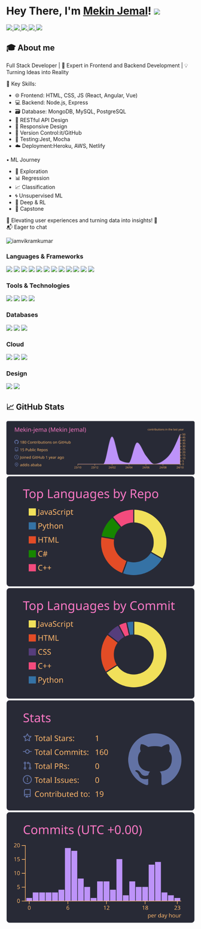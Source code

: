 # Hey There, I'm [Mekin Jemal](https://www.linkedin.com/in/mekin-jemal-7933b42a3/)!  <img src="https://github.com/TheDudeThatCode/TheDudeThatCode/blob/master/Assets/Hi.gif" width="29px"> 
<!--# Hey There <img src="https://github.com/TheDudeThatCode/TheDudeThatCode/blob/master/Assets/Hi.gif" width="29px"> I'm [Mekin_Jemal](https://www.linkedin.com/in/iamvikramkumar5)! -->

<a href="https://www.linkedin.com/in/mekin-jemal-7933b42a3/">
  <img src="https://img.shields.io/badge/LinkedIn-0077B5?style=for-the-badge&logo=linkedin&logoColor=white" /> 
 </a> 
<a href="mailto:mekinjemal999@gmail.com">
  <img src="https://img.shields.io/badge/Gmail-D14836?style=for-the-badge&logo=gmail&logoColor=white"   />
</a>
<a href="https://twitter.com/mekinjemal_seth">
  <img src="https://img.shields.io/badge/Twitter-1DA1F2?style=for-the-badge&logo=twitter&logoColor=white"   />
</a>
<a href="https://www.instagram.com/mekin.jemal/">
  <img src="https://img.shields.io/badge/Instagram-E4405F?style=for-the-badge&logo=instagram&logoColor=white" />
</a>
<!-- <a href="">
	<img src="https://img.shields.io/badge/YouTube-FF0000?style=for-the-badge&logo=youtube&logoColor=white" />
</a> -->
<a href="https://www.buymeacoffee.com/mekinjemald">
	<img src="https://img.shields.io/badge/Buy_Me_A_Coffee-FFDD00?style=for-the-badge&logo=buy-me-a-coffee&logoColor=black" />
</a>
<br>


## 🎓 About me
Full Stack Developer | 🚀 Expert in Frontend and Backend Development | 💡 Turning Ideas into Reality

🔑 Key Skills:

- 🌐 Frontend: HTML, CSS, JS (React, Angular, Vue)
- 💻 Backend: Node.js, Express
- 🗃️ Database: MongoDB, MySQL, PostgreSQL
- 🚀 RESTful API Design
- 🎨 Responsive Design
- 🔄 Version Control:it/GitHub
- 🧪 Testing:Jest, Mocha
- ☁️ Deployment:Heroku, AWS, Netlify 

• ML Journey
   - 🤖 Exploration
   - 📊 Regression
   - 📈 Classification
   - 🌀 Unsupervised ML
   - 🧠 Deep & RL
   - 🏁 Capstone

🌟 Elevating user experiences and turning data into insights! 🌟  
📬 Eager to chat
<p align="left"> <img src="https://komarev.com/ghpvc/?username=iamvikramkumar&label=Profile%20views&color=0e75b6&style=flat" alt="iamvikramkumar" /> </p>


<!-- ##  ✔ Technologies  -->

<!-- ### Languages⚡
<img src="https://img.shields.io/badge/Python-FFD43B?style=for-the-badge&logo=python&logoColor=darkgreen" /> <img src="https://img.shields.io/badge/Java-ED8B00?style=for-the-badge&logo=java&logoColor=white" />
 -->
### Languages & Frameworks

<img src="https://img.shields.io/badge/HTML5-E34F26?style=for-the-badge&logo=html5&logoColor=white" /> <img src="https://img.shields.io/badge/CSS3-1572B6?style=for-the-badge&logo=css3&logoColor=white" /> <img src="https://img.shields.io/badge/JavaScript-323330?style=for-the-badge&logo=javascript&logoColor=F7DF1E" /> <img src="https://img.shields.io/badge/java-%23ED8B00.svg?style=for-the-badge&logo=openjdk&logoColor=white" /> <img src="https://img.shields.io/badge/c++-%2300599C.svg?style=for-the-badge&logo=c%2B%2B&logoColor=white"/>  <img src="https://img.shields.io/badge/Python-FFD43B?style=for-the-badge&logo=python&logoColor=blue" /> <img src="https://img.shields.io/badge/r-%23276DC3.svg?style=for-the-badge&logo=r&logoColor=white" /> <img src="https://img.shields.io/badge/Django-092E20?style=for-the-badge&logo=django&logoColor=green" /> <img src="https://img.shields.io/badge/express.js-%23404d59.svg?style=for-the-badge&logo=express&logoColor=%2361DAFB" /> <img src="https://img.shields.io/badge/react-%2320232a.svg?style=for-the-badge&logo=react&logoColor=%2361DAFB"  /> <img src="https://img.shields.io/badge/node.js-6DA55F?style=for-the-badge&logo=node.js&logoColor=white"/> <img src="https://img.shields.io/badge/WordPress-%23117AC9.svg?style=for-the-badge&logo=WordPress&logoColor=white" />   

### Tools & Technologies
<img src="https://img.shields.io/badge/Android-3DDC84?style=for-the-badge&logo=android&logoColor=white" /> <img src="https://img.shields.io/badge/Visual%20Studio%20Code-0078d7.svg?style=for-the-badge&logo=visual-studio-code&logoColor=white" /> <img src="https://img.shields.io/badge/jupyter-%23FA0F00.svg?style=for-the-badge&logo=jupyter&logoColor=white" /> <img src="https://img.shields.io/badge/RStudio-4285F4?style=for-the-badge&logo=rstudio&logoColor=white" />




### Databases

<img src="https://img.shields.io/badge/mysql-%2300f.svg?style=for-the-badge&logo=mysql&logoColor=white"/> <img src="https://img.shields.io/badge/Firebase-039BE5?style=for-the-badge&logo=Firebase&logoColor=white" />  <img src="https://img.shields.io/badge/MongoDB-%234ea94b.svg?style=for-the-badge&logo=mongodb&logoColor=white" />

### Cloud
<img src="https://img.shields.io/badge/Amazon_AWS-232F3E?style=for-the-badge&logo=amazon-aws&logoColor=yellow" /> <img src="https://img.shields.io/badge/GoogleCloud-%234285F4.svg?style=for-the-badge&logo=google-cloud&logoColor=white"/> <img src="https://img.shields.io/badge/azure-%230072C6.svg?style=for-the-badge&logo=microsoftazure&logoColor=white"/>

### Design
<img src="https://img.shields.io/badge/figma-%23F24E1E.svg?style=for-the-badge&logo=figma&logoColor=white" /> <img src="https://img.shields.io/badge/Canva-%2300C4CC.svg?style=for-the-badge&logo=Canva&logoColor=white" />


<!-- ### Achievements
- [Microsoft Azure Badges 📛](Comming_soon!) <br> 
- [Microsoft Azure Trophies 🏆](Comming_soon!) <br>
- [Google Cloud 🏆 ](Comming_soon!) <br>
<!-- ## Certification 🎓 -->


## 📈 GitHub Stats


[![](https://raw.githubusercontent.com/Mekin-jema/Mekin-jemal/master/profile-summary-card-output/dracula/0-profile-details.svg)](https://github.com/vn7n24fzkq/github-profile-summary-cards)
[![](https://raw.githubusercontent.com/Mekin-jema/Mekin-jemal/master/profile-summary-card-output/dracula/1-repos-per-language.svg)](https://github.com/vn7n24fzkq/github-profile-summary-cards) [![](https://raw.githubusercontent.com/Mekin-jema/Mekin-jemal/master/profile-summary-card-output/dracula/2-most-commit-language.svg)](https://github.com/vn7n24fzkq/github-profile-summary-cards)
[![](https://raw.githubusercontent.com/Mekin-jema/Mekin-jemal/master/profile-summary-card-output/dracula/3-stats.svg)](https://github.com/vn7n24fzkq/github-profile-summary-cards) [![](https://raw.githubusercontent.com/Mekin-jema/Mekin-jemal/master/profile-summary-card-output/dracula/4-productive-time.svg)](https://github.com/vn7n24fzkq/github-profile-summary-cards)
